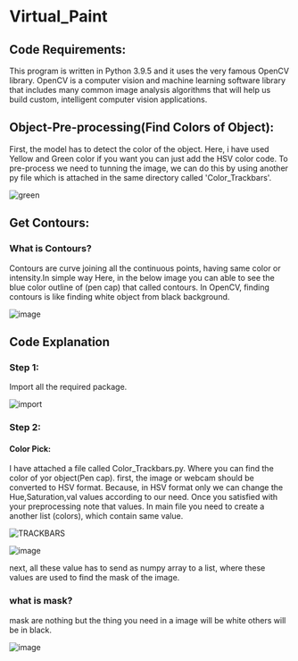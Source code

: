 # Virtual_Paint

## Code Requirements:
This program is written in Python 3.9.5 and it uses the very famous OpenCV library. OpenCV is a computer vision and machine learning software library that includes many common image analysis algorithms that will help us build custom, intelligent computer vision applications.

## Object-Pre-processing(Find Colors of Object):
First, the model has to detect the color of the object. Here, i have used Yellow and Green color if you want you can just add the HSV color code. 
To pre-process we need to tunning the image, we can do this by using another py file which is attached in the same directory called 'Color_Trackbars'.

![green](https://user-images.githubusercontent.com/74816597/118251678-8225bb80-b4c5-11eb-98be-bf5679f4e8da.png)


## Get Contours:
### What is Contours?
Contours are curve joining all the continuous points, having same color or intensity.In simple way Here, in the below image you can able to see the blue color outline of (pen cap) that called contours.
In OpenCV, finding contours is like finding white object from black background.

![image](https://user-images.githubusercontent.com/74816597/118523391-b5cd4380-b75a-11eb-9a74-0e00ae6f5848.png)


## Code Explanation
### Step 1: 
Import all the required package.

![import](https://user-images.githubusercontent.com/74816597/118249792-63bec080-b4c3-11eb-832a-4f7e7dedbfe5.png)

### Step 2:
#### Color Pick:
I have attached a file called Color_Trackbars.py. Where you can find the color of yor object(Pen cap).
first, the image or webcam should be converted to HSV format. Because, in HSV format only we can change the Hue,Saturation,val values according to our need.
Once you satisfied with your preprocessing note that values. In main file you need to create a another list (colors), which contain same value. 

![TRACKBARS](https://user-images.githubusercontent.com/74816597/118252364-4dfeca80-b4c6-11eb-8ee9-f052fc598749.png)


![image](https://user-images.githubusercontent.com/74816597/118529386-16f81580-b761-11eb-9a4a-f6270b10952e.png)

next, all these value has to send as numpy array to a list, where these values are used to find the mask of the image. 

### what is mask?
mask are nothing but the thing you need in a image will be white others will be in black.

![image](https://user-images.githubusercontent.com/74816597/118530214-072d0100-b762-11eb-8bad-85f206a3918c.png)
